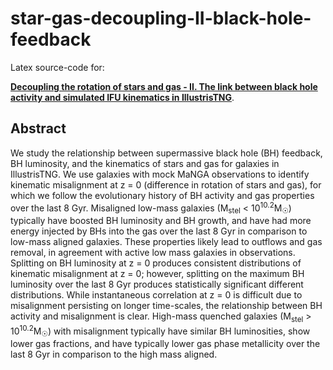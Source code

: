# star-gas-decoupling-II-black-hole-feedback

Latex source-code for:

[**Decoupling the rotation of stars and gas - II. The link between black hole activity and simulated IFU kinematics in IllustrisTNG**](https://ui.adsabs.harvard.edu/abs/2020MNRAS.495.4542D/).

## Abstract

We study the relationship between supermassive black hole (BH) feedback, BH luminosity, and the kinematics of stars and gas for galaxies in IllustrisTNG. 
We use galaxies with mock MaNGA observations to identify kinematic misalignment at z = 0 (difference in rotation of stars and gas), 
for which we follow the evolutionary history of BH activity and gas properties over the last 8 Gyr. Misaligned low-mass galaxies 
(M<sub>stel</sub> < 10<sup>10.2</sup>M<sub>☉</sub>) typically have boosted BH luminosity and BH growth, and have had more energy injected 
by BHs into the gas over the last 8 Gyr in comparison to low-mass aligned galaxies. These properties likely lead to outflows and gas removal, 
in agreement with active low mass galaxies in observations. Splitting on BH luminosity at z = 0 
produces consistent distributions of kinematic misalignment at z = 0; however, splitting on the maximum BH luminosity over the last 8 Gyr produces 
statistically significant different distributions. While instantaneous correlation at z = 0 is difficult due to misalignment persisting on longer time-scales, 
the relationship between BH activity and misalignment is clear. High-mass quenched galaxies (M<sub>stel</sub> > 10<sup>10.2</sup>M<sub>☉</sub>) with 
misalignment typically have similar BH luminosities, show lower gas fractions, and have typically lower gas phase metallicity over the last 8 Gyr in 
comparison to the high mass aligned.
